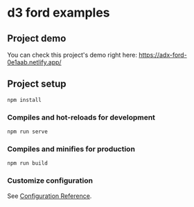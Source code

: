 # d3 ford examples

## Project demo
You can check this project's demo right here: https://adx-ford-0e1aab.netlify.app/ 


## Project setup
```
npm install
```

### Compiles and hot-reloads for development
```
npm run serve
```

### Compiles and minifies for production
```
npm run build
```

### Customize configuration
See [Configuration Reference](https://cli.vuejs.org/config/).
